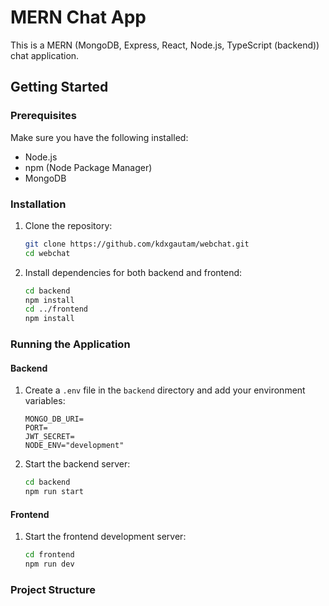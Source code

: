 # MERN Chat App

This is a MERN (MongoDB, Express, React, Node.js, TypeScript (backend)) chat application.

## Getting Started

### Prerequisites

Make sure you have the following installed:

- Node.js
- npm (Node Package Manager)
- MongoDB

### Installation

1. Clone the repository:

    ```sh
    git clone https://github.com/kdxgautam/webchat.git
    cd webchat
    ```

2. Install dependencies for both backend and frontend:

    ```sh
    cd backend
    npm install
    cd ../frontend
    npm install
    ```

### Running the Application

#### Backend

1. Create a `.env` file in the `backend` directory and add your environment variables:

    ```env
    MONGO_DB_URI=
    PORT=
    JWT_SECRET=
    NODE_ENV="development"
    ```

2. Start the backend server:

    ```sh
    cd backend
    npm run start
    ```

#### Frontend

1. Start the frontend development server:

    ```sh
    cd frontend
    npm run dev
    ```

### Project Structure
